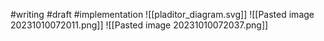 #writing #draft #implementation
![[pladitor_diagram.svg]]
![[Pasted image 20231010072011.png]]
![[Pasted image 20231010072037.png]]
